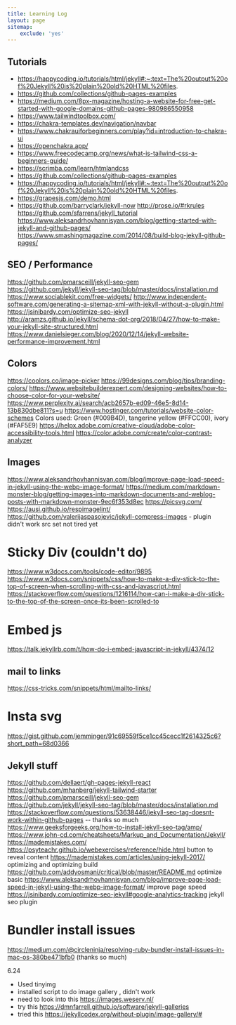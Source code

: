 ```yaml
---
title: Learning Log
layout: page
sitemap: 
    exclude: 'yes'
---
```


## Tutorials
- https://happycoding.io/tutorials/html/jekyll#:~:text=The%20output%20of%20Jekyll%20is%20plain%20old%20HTML%20files.
- https://github.com/collections/github-pages-examples
- https://medium.com/8px-magazine/hosting-a-website-for-free-get-started-with-google-domains-github-pages-980986550958
- https://www.tailwindtoolbox.com/
- https://chakra-templates.dev/navigation/navbar
- https://www.chakrauiforbeginners.com/play?id=introduction-to-chakra-ui
- https://openchakra.app/
- https://www.freecodecamp.org/news/what-is-tailwind-css-a-beginners-guide/
- https://scrimba.com/learn/htmlandcss
- https://github.com/collections/github-pages-examples
- https://happycoding.io/tutorials/html/jekyll#:~:text=The%20output%20of%20Jekyll%20is%20plain%20old%20HTML%20files.
- https://grapesjs.com/demo.html
- https://github.com/barryclark/jekyll-now
http://prose.io/#rkrules
https://github.com/sfarrens/jekyll_tutorial
https://www.aleksandrhovhannisyan.com/blog/getting-started-with-jekyll-and-github-pages/
https://www.smashingmagazine.com/2014/08/build-blog-jekyll-github-pages/

## SEO / Performance
https://github.com/pmarsceill/jekyll-seo-gem
https://github.com/jekyll/jekyll-seo-tag/blob/master/docs/installation.md
https://www.sociablekit.com/free-widgets/
http://www.independent-software.com/generating-a-sitemap-xml-with-jekyll-without-a-plugin.html
https://jsinibardy.com/optimize-seo-jekyll
http://aramzs.github.io/jekyll/schema-dot-org/2018/04/27/how-to-make-your-jekyll-site-structured.html
https://www.danielsieger.com/blog/2020/12/14/jekyll-website-performance-improvement.html

## Colors
https://coolors.co/image-picker
https://99designs.com/blog/tips/branding-colors/
https://www.websitebuilderexpert.com/designing-websites/how-to-choose-color-for-your-website/
https://www.perplexity.ai/search/acb2657b-ed09-46e5-8d14-13b830dbe811?s=u
https://www.hostinger.com/tutorials/website-color-schemes
Colors used: Green (#009B4D), tangerine yellow (#FFCC00), ivory (#FAF5E9)
https://helpx.adobe.com/creative-cloud/adobe-color-accessibility-tools.html
https://color.adobe.com/create/color-contrast-analyzer

## Images
https://www.aleksandrhovhannisyan.com/blog/improve-page-load-speed-in-jekyll-using-the-webp-image-format/
https://medium.com/markdown-monster-blog/getting-images-into-markdown-documents-and-weblog-posts-with-markdown-monster-9ec6f353d8ec
https://picsvg.com/
https://ausi.github.io/respimagelint/
https://github.com/valerijaspasojevic/jekyll-compress-images - plugin didn't work
src set not tired yet

# Sticky Div (couldn't do)
https://www.w3docs.com/tools/code-editor/9895
https://www.w3docs.com/snippets/css/how-to-make-a-div-stick-to-the-top-of-screen-when-scrolling-with-css-and-javascript.html
https://stackoverflow.com/questions/1216114/how-can-i-make-a-div-stick-to-the-top-of-the-screen-once-its-been-scrolled-to

# Embed js
https://talk.jekyllrb.com/t/how-do-i-embed-javascript-in-jekyll/4374/12

## mail to links
https://css-tricks.com/snippets/html/mailto-links/

# Insta svg
https://gist.github.com/jemminger/91c69559f5ce1cc45cecc1f2614325c6?short_path=68d0366

## Jekyll stuff
https://github.com/dellaert/gh-pages-jekyll-react
https://github.com/mhanberg/jekyll-tailwind-starter
https://github.com/pmarsceill/jekyll-seo-gem
https://github.com/jekyll/jekyll-seo-tag/blob/master/docs/installation.md
https://stackoverflow.com/questions/53638446/jekyll-seo-tag-doesnt-work-within-github-pages -- thanks so much
https://www.geeksforgeeks.org/how-to-install-jekyll-seo-tag/amp/
https://www.john-cd.com/cheatsheets/Markup_and_Documentation/Jekyll/
https://mademistakes.com/
https://psyteachr.github.io/webexercises/reference/hide.html button to reveal content
https://mademistakes.com/articles/using-jekyll-2017/ optimizing and optimizing build
https://github.com/addyosmani/critical/blob/master/README.md optimize basic
https://www.aleksandrhovhannisyan.com/blog/improve-page-load-speed-in-jekyll-using-the-webp-image-format/ improve page speed
https://jsinibardy.com/optimize-seo-jekyll#google-analytics-tracking jekyll seo plugin

# Bundler install issues
https://medium.com/@circleninja/resolving-ruby-bundler-install-issues-in-mac-os-380be471bfb0 (thanks so much)

6.24
- Used tinyimg
- installed script to do image gallery , didn't work
- need to look into this https://images.weserv.nl/
- try this https://dmnfarrell.github.io/software/jekyll-galleries
- tried this https://jekyllcodex.org/without-plugin/image-gallery/#
